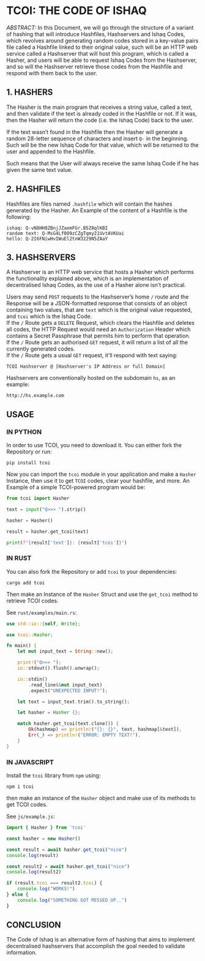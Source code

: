 # TCOI: THE CODE OF ISHAQ

*ABSTRACT:* In this Document, we will go through the structure of a variant of hashing that will introduce Hashfiles, Hashservers and Ishaq Codes, which revolves around generating random codes stored in a key-value pairs file called a Hashfile linked to their original value, such will be an HTTP web service called a Hashserver that will host this program, which is called a Hasher, and users will be able to request Ishaq Codes from the Hashserver, and so will the Hashserver retrieve those codes from the Hashfile and respond with them back to the user.

## 1. HASHERS

The Hasher is the main program that receives a string value, called a text, and then validate if the text is already coded in the Hashfile or not. If it was, then the Hasher will return the code (i.e. the Ishaq Code) back to the user.

If the text wasn’t found in the Hashfile then the Hasher will generate a random 28-letter sequence of characters and insert `Q-` in the beginning. Such will be the new Ishaq Code for that value, which will be returned to the user and appended to the Hashfile.

Such means that the User will always receive the same Ishaq Code if he has given the same text value.

## 2. HASHFILES

Hashfiles are files named `.hashfile` which will contain the hashes generated by the Hasher. An Example of the content of a Hashfile is the following:

```
ishaq: Q-vN8HH8ZBnjJZaemFGr.B5Z8qlKBI
random text: Q-MsG4Lf0O9zCZgTqmy21UvtAVKUai
hello: Q-2I6FNiwHvIWuEl2tnW3229N5ZAaY
```

## 3. HASHSERVERS

A Hashserver is an HTTP web service that hosts a Hasher which performs the functionality explained above, which is an implementation of decentralised Ishaq Codes, as the use of a Hasher alone isn’t practical.

Users may send `POST` requests to the Hashserver’s home `/` route and the Response will be a JSON-formatted response that consists of an object containing two values, that are `text` which is the original value requested, and `tcoi` which is the Ishaq Code.  
If the `/` Route gets a `DELETE` Request, which clears the Hashfile and deletes all codes, the HTTP Request would need an `Authorization` Header which contains a Secret Passphrase that permits him to perform that operation.  
If the `/` Route gets an authorised `GET` request, it will return a list of all the currently generated codes.  
If the `/` Route gets a usual `GET` request, it'll respond with text saying:
```
TCOI Hashserver @ [Hashserver's IP Address or full Domain]
```

Hashservers are conventionally hosted on the subdomain `hs`, as an example:
```
http://hs.example.com
```

## USAGE

### IN PYTHON

In order to use TCOI, you need to download it. You can either fork the Repository or run:

```
pip install tcoi
```

Now you can import the `tcoi` module in your application and make a `Hasher` Instance, then use it to get `TCOI` codes, clear your hashfile, and more. An Example of a simple TCOI-powered program would be:

```python
from tcoi import Hasher

text = input("Q>>> ").strip()

hasher = Hasher()

result = hasher.get_tcoi(text)

print(f"{result['text']}: {result['tcoi']}")
```

### IN RUST

You can also fork the Repository or add `tcoi` to your dependencies:

```
cargo add tcoi
```

Then make an Instance of the `Hasher` Struct and use the `get_tcoi` method to retrieve TCOI codes.

See `rust/examples/main.rs`:
```rust
use std::io::{self, Write};

use tcoi::Hasher;

fn main() {
    let mut input_text = String::new();

    print!("Q>>> ");
    io::stdout().flush().unwrap();

    io::stdin()
        .read_line(&mut input_text)
        .expect("UNEXPECTED INPUT!");

    let text = input_text.trim().to_string();

    let hasher = Hasher {};

    match hasher.get_tcoi(text.clone()) {
        Ok(hashmap) => println!("{}: {}", text, hashmap[&text]),
        Err(_) => println!("ERROR: EMPTY TEXT!"),
    }
}
```

### IN JAVASCRIPT

Install the `tcoi` library from `npm` using:

```
npm i tcoi
```

then make an instance of the `Hasher` object and make use of its methods to get TCOI codes.

See `js/example.js`:
```javascript
import { Hasher } from 'tcoi'

const hasher = new Hasher()

const result = await hasher.get_tcoi("nice")
console.log(result)

const result2 = await hasher.get_tcoi("nice")
console.log(result2)

if (result.tcoi === result2.tcoi) {
    console.log("WORKS!")
} else {
    console.log("SOMETHING GOT MESSED UP..")
}
```

## CONCLUSION

The Code of Ishaq is an alternative form of hashing that aims to implement decentralised hashservers that accomplish the goal needed to validate information.
